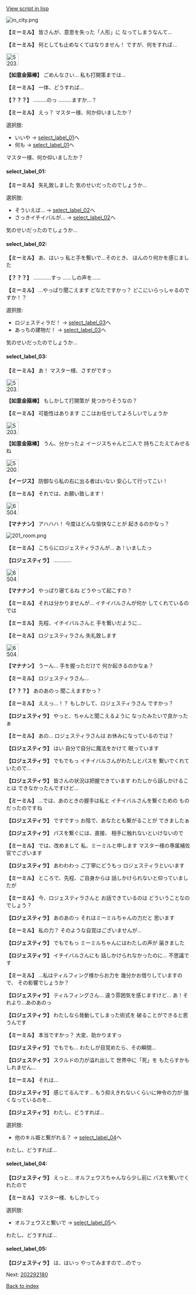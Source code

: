 [View script in lisp](../scripts/202292170.txt)

![in_city.png](../images/backgrounds/in_city.png)

**【ミーミル】**
皆さんが、意思を失った「人形」に
なってしまうなんて…

**【ミーミル】**
何としても止めなくてはなりません！
ですが、何をすれば…

<img src="../images/units/5203111.png" alt="5203111.png" height="34"/>

**【如意金箍棒】**
ごめんなさい…
私も打開策までは…

**【ミーミル】**
一体、どうすれば…

**【？？？】**
………のっ
………ますか…？

**【ミーミル】**
えっ？
マスター様、何か仰いましたか？

選択肢:
- いいや → [select_label_01](#select_label_01)へ
- 何も → [select_label_01](#select_label_01)へ

マスター様、何か仰いましたか？

#### select_label_01:

**【ミーミル】**
失礼致しました
気のせいだったのでしょうか…

選択肢:
- そういえば… → [select_label_02](#select_label_02)へ
- さっきイチイバルが… → [select_label_02](#select_label_02)へ

気のせいだったのでしょうか…

#### select_label_02:

**【ミーミル】**
あ、はいっ
私と手を繋いで…そのとき、
ほんのり何かを感じました

**【？？？】**
…………すっ
……しの声を……

**【ミーミル】**
…やっぱり聞こえます
どなたですかっ？
どこにいらっしゃるのですか！？

選択肢:
- ロジェスティラだ！ → [select_label_03](#select_label_03)へ
- あっちの建物だ！ → [select_label_03](#select_label_03)へ

気のせいだったのでしょうか…

#### select_label_03:

**【ミーミル】**
あ！
マスター様、さすがですっ

<img src="../images/units/5203111.png" alt="5203111.png" height="34"/>

**【如意金箍棒】**
もしかして打開策が
見つかりそうなの？

**【ミーミル】**
可能性はあります
ここはお任せしてよろしいでしょうか

<img src="../images/units/5203111.png" alt="5203111.png" height="34"/>

**【如意金箍棒】**
うん、分かったよ
イージスちゃんと二人で
持ちこたえてみせるね

<img src="../images/units/52000111.png" alt="52000111.png" height="34"/>

**【イージス】**
防御なら私の右に出る者はいない
安心して行ってこい！

**【ミーミル】**
それでは、お願い致します！

<img src="../images/units/6504011.png" alt="6504011.png" height="34"/>

**【マナナン】**
アハハハ！
今度はどんな愉快なことが
起きるのかなっ？

![201_room.png](../images/backgrounds/201_room.png)

**【ミーミル】**
こちらにロジェスティラさんが…
あ！いましたっ

**【ロジェスティラ】**
…………

<img src="../images/units/6504011.png" alt="6504011.png" height="34"/>

**【マナナン】**
やっぱり寝てるね
どうやって起こすの？

**【ミーミル】**
それは分かりませんが…
イチイバルさんが何か
してくれているのでは

**【ミーミル】**
先程、イチイバルさんと
手を繋いだように…

**【ミーミル】**
ロジェスティラさん
失礼致します

<img src="../images/units/6504011.png" alt="6504011.png" height="34"/>

**【マナナン】**
うーん…
手を握っただけで
何か起きるのかなぁ？

**【ミーミル】**
ロジェスティラさん…

**【？？？】**
あのあのっ
聞こえますかっ？

**【ミーミル】**
ええっ…！？
もしかして、ロジェスティラさん
ですかっ？

**【ロジェスティラ】**
やっと、ちゃんと聞こえるように
なったみたいで良かったぁ

**【ミーミル】**
あの…
ロジェスティラさんは
お休みになっているのでは？

**【ロジェスティラ】**
はい
自分で自分に魔法をかけて
眠っています

**【ロジェスティラ】**
でもでもっ
イチイバルさんがわたしとパスを
繋いでくれていたので…

**【ロジェスティラ】**
皆さんの状況は把握できています
わたしから話しかけることは
できなかったんですけど…

**【ミーミル】**
…では、あのときの握手は私と
イチイバルさんを繋ぐための
ものだったのですね

**【ロジェスティラ】**
ですですっ
お陰で、あなたとも繋がることが
できましたぁ

**【ロジェスティラ】**
パスを繋ぐには、直接、
相手に触れないといけないので

**【ミーミル】**
では、改めまして
私、ミーミルと申します
マスター様の専属補佐官でございます

**【ロジェスティラ】**
あわわわっ
ご丁寧にどうもっ
ロジェスティラといいます

**【ミーミル】**
ところで、先程、ご自身からは
話しかけられないと仰っていましたが

**【ミーミル】**
今、ロジェスティラさんと
お話できているのは
どういうことなのでしょう？

**【ロジェスティラ】**
あのあのっ
それはミーミルちゃんの力だと
思います

**【ミーミル】**
私の力？
そのような自覚はございませんが…

**【ロジェスティラ】**
でもでもっ
ミーミルちゃんにはわたしの声が
届きました

**【ロジェスティラ】**
イチイバルさんにも
話しかけられなかったのに…
不思議です

**【ミーミル】**
…私はティルフィング様からお力を
幾分かお借りしていますので、
その影響でしょうか？

**【ロジェスティラ】**
ティルフィングさん…
違う雰囲気を感じますけど…
あ！それより…あのあのっ

**【ロジェスティラ】**
わたしなら発動してしまった術式を
破ることができると思うんです

**【ミーミル】**
本当ですかっ？
大変、助かりますっ

**【ロジェスティラ】**
でもでも…
わたしが目覚めたら、その瞬間…

**【ロジェスティラ】**
スクルドの力が溢れ出して
世界中に「死」を
もたらすかもしれません…

**【ミーミル】**
それは…

**【ロジェスティラ】**
感じてるんです…
もう抑えきれないくらいに神令の力が
強くなっているのを…

**【ロジェスティラ】**
わたし、どうすれば…

選択肢:
- 他のキル姫と繋がれる？ → [select_label_04](#select_label_04)へ

わたし、どうすれば…

#### select_label_04:

**【ロジェスティラ】**
えっと…
オルフェウスちゃんなら少し前に
パスを繋いでくれたので

**【ミーミル】**
マスター様、もしかしてっ

選択肢:
- オルフェウスと繋いで → [select_label_05](#select_label_05)へ

わたし、どうすれば…

#### select_label_05:

**【ロジェスティラ】**
は、はいっ
やってみますので…のでっ


Next: [202292180](202292180.md)

[Back to index](index.md)
